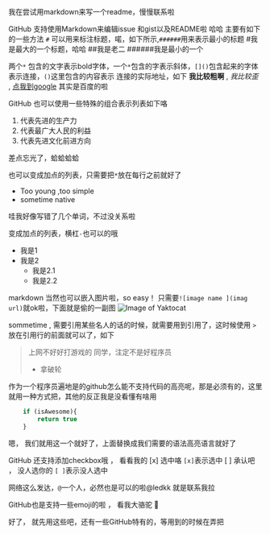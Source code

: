 ﻿我在尝试用markdown来写一个readme，慢慢联系啦


GitHub 支持使用Markdown来编辑issue 和gist以及README啦 哈哈
主要有如下的一些方法
`#` 可以用来标注标题，喏，如下所示,`######`用来表示最小的标题
#我是最大的一个标题，哈哈
##我是老二
######我是最小的一个

两个`*` 包含的文字表示bold字体，一个`*`包含的字表示斜体，`[]()`包含起来的字体表示连接，`()`这里包含的内容表示
连接的实际地址，如下
**我比较粗啊** , *我比较歪* , [点我到google](http://www.baidu.com) 其实是百度的啦

GitHub 也可以使用一些特殊的组合表示列表如下咯


1. 代表先进的生产力
2. 代表最广大人民的利益
3. 代表先进文化前进方向


差点忘光了，蛤蛤蛤蛤


也可以变成加点的列表，只需要把`*`放在每行之前就好了

* Too young ,too simple
* sometime native 

哇我好像写错了几个单词，不过没关系啦


变成加点的列表，横杠`-`也可以的哦
- 我是1
- 我是2
    - 我是2.1
    - 我是2.2

markdown 当然也可以嵌入图片啦，so easy！
只需要`![image name ](imag url)`就ok啦，下面就是偷的一副图
![Image of Yaktocat](https://octodex.github.com/images/yaktocat.png)


sommetime , 需要引用某些名人的话的时候，就需要用到引用了，这时候使用 `>`放在引用行的前面就可以了，如下
> 上网不好好打游戏的
> 同学，注定不是好程序员
>    - 拿破轮


作为一个程序员遍地是的github怎么能不支持代码的高亮呢，那是必须有的，这里就用一种方式把，其他的反正我是没看懂有啥用
```javascript
    if (isAwesome){
        return true
    }
```

嗯， 我们就用这一个就好了，上面替换成我们需要的语法高亮语言就好了


GitHub 还支持添加checkbox哦 ， 看看我的
[x] 选中咯  `[x]`表示选中
[ ] 承认吧 ， 没人选你的  `[ ]`表示没人选中

网络这么发达，`@`一个人，必然也是可以的啦@ledkk 就是联系我拉

GitHub也是支持一些emoji的啦  ， 看我大骆驼 :camel:


好了， 就先用这些吧，还有一些GitHub特有的，等用到的时候在弄把 
